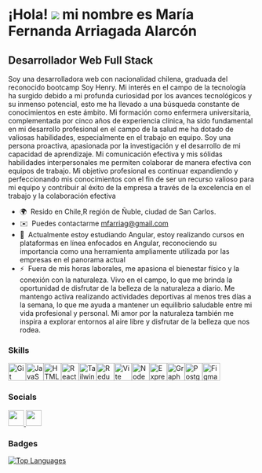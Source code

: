 ¡Hola! ![](https://user-images.githubusercontent.com/18350557/176309783-0785949b-9127-417c-8b55-ab5a4333674e.gif) mi nombre es María Fernanda Arriagada Alarcón
========================================================================================================================================================

Desarrollador Web Full Stack
----------------------------

Soy una desarrolladora web con nacionalidad chilena, graduada del reconocido bootcamp Soy Henry. Mi interés en el campo de la tecnología ha surgido debido a mi profunda curiosidad por los avances tecnológicos y su inmenso potencial, esto me ha llevado a una búsqueda constante de conocimientos en este ámbito. Mi formación como enfermera universitaria, complementada por cinco años de experiencia clínica, ha sido fundamental en mi desarrollo profesional en el campo de la salud me ha dotado de valiosas habilidades, especialmente en el trabajo en equipo. Soy una persona proactiva, apasionada por la investigación y el desarrollo de mi capacidad de aprendizaje. Mi comunicación efectiva y mis sólidas habilidades interpersonales me permiten colaborar de manera efectiva con equipos de trabajo. Mi objetivo profesional es continuar expandiendo y perfeccionando mis conocimientos con el fin de ser un recurso valioso para mi equipo y contribuir al éxito de la empresa a través de la excelencia en el trabajo y la colaboración efectiva

* 🌍  Resido en Chile,R región de Ñuble, ciudad de San Carlos. 
* ✉️  Puedes contactarme [mfarriag@gmail.com](mailto:mfarriag@gmail.com)
* 🧠  Actualmente estoy estudiando Angular, estoy realizando cursos en plataformas en línea enfocados en Angular, reconociendo su importancia como una herramienta ampliamente utilizada por las empresas en el panorama actual
* ⚡  Fuera de mis horas laborales, me apasiona el bienestar físico y la conexión con la naturaleza. Vivo en el campo, lo que me brinda la oportunidad de disfrutar de la belleza de la naturaleza a diario. Me mantengo activa realizando actividades deportivas al menos tres días a la semana, lo que me ayuda a mantener un equilibrio saludable entre mi vida profesional y personal. Mi amor por la naturaleza también me inspira a explorar entornos al aire libre y disfrutar de la belleza que nos rodea.

### Skills


<p align="left">
<a href="https://git-scm.com/" target="_blank" rel="noreferrer"><img src="https://raw.githubusercontent.com/danielcranney/readme-generator/main/public/icons/skills/git-colored.svg" width="36" height="36" alt="Git" /></a><a href="https://developer.mozilla.org/en-US/docs/Web/JavaScript" target="_blank" rel="noreferrer"><img src="https://raw.githubusercontent.com/danielcranney/readme-generator/main/public/icons/skills/javascript-colored.svg" width="36" height="36" alt="JavaScript" /></a><a href="https://developer.mozilla.org/en-US/docs/Glossary/HTML5" target="_blank" rel="noreferrer"><img src="https://raw.githubusercontent.com/danielcranney/readme-generator/main/public/icons/skills/html5-colored.svg" width="36" height="36" alt="HTML5" /></a><a href="https://reactjs.org/" target="_blank" rel="noreferrer"><img src="https://raw.githubusercontent.com/danielcranney/readme-generator/main/public/icons/skills/react-colored.svg" width="36" height="36" alt="React" /></a><a href="https://tailwindcss.com/" target="_blank" rel="noreferrer"><img src="https://raw.githubusercontent.com/danielcranney/readme-generator/main/public/icons/skills/tailwindcss-colored.svg" width="36" height="36" alt="TailwindCSS" /></a><a href="https://redux.js.org/" target="_blank" rel="noreferrer"><img src="https://raw.githubusercontent.com/danielcranney/readme-generator/main/public/icons/skills/redux-colored.svg" width="36" height="36" alt="Redux" /></a><a href="https://vitejs.dev/" target="_blank" rel="noreferrer"><img src="https://raw.githubusercontent.com/danielcranney/readme-generator/main/public/icons/skills/vite-colored.svg" width="36" height="36" alt="Vite" /></a><a href="https://nodejs.org/en/" target="_blank" rel="noreferrer"><img src="https://raw.githubusercontent.com/danielcranney/readme-generator/main/public/icons/skills/nodejs-colored.svg" width="36" height="36" alt="NodeJS" /></a><a href="https://expressjs.com/" target="_blank" rel="noreferrer"><img src="https://raw.githubusercontent.com/danielcranney/readme-generator/main/public/icons/skills/express-colored.svg" width="36" height="36" alt="Express" /></a><a href="https://graphql.org/" target="_blank" rel="noreferrer"><img src="https://raw.githubusercontent.com/danielcranney/readme-generator/main/public/icons/skills/graphql-colored.svg" width="36" height="36" alt="GraphQL" /></a><a href="https://www.postgresql.org/" target="_blank" rel="noreferrer"><img src="https://raw.githubusercontent.com/danielcranney/readme-generator/main/public/icons/skills/postgresql-colored.svg" width="36" height="36" alt="PostgreSQL" /></a><a href="https://www.figma.com/" target="_blank" rel="noreferrer"><img src="https://raw.githubusercontent.com/danielcranney/readme-generator/main/public/icons/skills/figma-colored.svg" width="36" height="36" alt="Figma" /></a>
</p>


### Socials

<p align="left"> <a href="https://www.github.com/F3rnanda23" target="_blank" rel="noreferrer"> <picture> <source media="(prefers-color-scheme: dark)" srcset="https://raw.githubusercontent.com/danielcranney/readme-generator/main/public/icons/socials/github-dark.svg" /> <source media="(prefers-color-scheme: light)" srcset="https://raw.githubusercontent.com/danielcranney/readme-generator/main/public/icons/socials/github.svg" /> <img src="https://raw.githubusercontent.com/danielcranney/readme-generator/main/public/icons/socials/github.svg" width="32" height="32" /> </picture> </a> <a href="https://www.linkedin.com/in/maría-fernanda-arriagada-alarcón-7b6452157/" target="_blank" rel="noreferrer"> <picture> <source media="(prefers-color-scheme: dark)" srcset="https://raw.githubusercontent.com/danielcranney/readme-generator/main/public/icons/socials/linkedin-dark.svg" /> <source media="(prefers-color-scheme: light)" srcset="https://raw.githubusercontent.com/danielcranney/readme-generator/main/public/icons/socials/linkedin.svg" /> <img src="https://raw.githubusercontent.com/danielcranney/readme-generator/main/public/icons/socials/linkedin.svg" width="32" height="32" /> </picture> </a></p>

### Badges

<a href="https://github.com/F3rnanda23" align="left"><img src="https://github-readme-stats.vercel.app/api/top-langs/?username=F3rnanda23&langs_count=10&title_color=a855f7&text_color=ec4899&icon_color=a855f7&bg_color=1c1917&hide_border=true&locale=en&custom_title=Top%20%Languages" alt="Top Languages" /></a>
